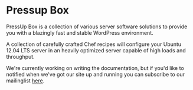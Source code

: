 # Pressup Box	

PressUp Box is a collection of various server software solutions to provide you with a blazingly fast and stable WordPress environment. 

A collection of carefully crafted Chef recipes will configure your Ubuntu 12.04 LTS server in an heavily optimized server capable of high loads and throughput. 

We're currently working on writing the documentation, but if you'd like to notified when we've got our site up and running you can subscribe to our mailinglist [here](http://forsitethemes.us2.list-manage.com/subscribe?u=74fcf6ac58548210bfe03a855&id=3ee2cab3a4).




